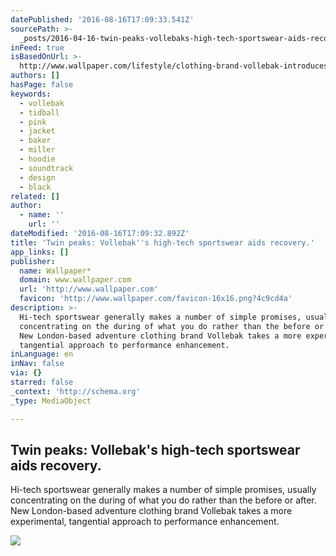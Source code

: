 ```yaml
---
datePublished: '2016-08-16T17:09:33.541Z'
sourcePath: >-
  _posts/2016-04-16-twin-peaks-vollebaks-high-tech-sportswear-aids-recovery-or.md
inFeed: true
isBasedOnUrl: >-
  http://www.wallpaper.com/lifestyle/clothing-brand-vollebak-introduces-two-high-tech-jackets-for-athletes-seeking-perfomance-enhancement
authors: []
hasPage: false
keywords:
  - vollebak
  - tidball
  - pink
  - jacket
  - baker
  - miller
  - hoodie
  - soundtrack
  - design
  - black
related: []
author:
  - name: ''
    url: ''
dateModified: '2016-08-16T17:09:32.892Z'
title: 'Twin peaks: Vollebak''s high-tech sportswear aids recovery.'
app_links: []
publisher:
  name: Wallpaper*
  domain: www.wallpaper.com
  url: 'http://www.wallpaper.com'
  favicon: 'http://www.wallpaper.com/favicon-16x16.png?4c9cd4a'
description: >-
  Hi-tech sportswear generally makes a number of simple promises, usually
  concentrating on the during of what you do rather than the before or after.
  New London-based adventure clothing brand Vollebak takes a more experimental,
  tangential approach to performance enhancement.
inLanguage: en
inNav: false
via: {}
starred: false
_context: 'http://schema.org'
_type: MediaObject

---
```

<article style=""><h1>Twin peaks: Vollebak's high-tech sportswear aids recovery.</h1><p>Hi-tech sportswear generally makes a number of simple promises, usually concentrating on the during of what you do rather than the before or after. New London-based adventure clothing brand Vollebak takes a more experimental, tangential approach to performance enhancement.</p><img src="https://s3-us-west-2.amazonaws.com/the-grid-img/p/c17637c9681425629a927fa5a32fb7a6c749fce5.jpg" /></article>